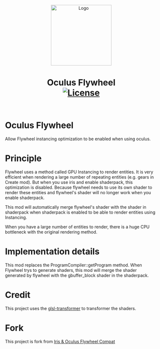 <p align="center"><img src="https://i.imgur.com/Pt8G6kF.png" alt="Logo" width="200"></p>
<h1 align="center">Oculus Flywheel<br>
  <a href="https://github.com/At87668/Oculus-Flywheel/blob/Oculus-1.16.5/LICENSE"><img src="https://img.shields.io/github/license/At87668/Oculus-Flywheel" alt="License"></a>
    <br><br>
</h1>

# Oculus Flywheel
Allow Flywheel instancing optimization to be enabled when using oculus.

# Principle
Flywheel uses a method called GPU Instancing to render entities. It is very efficient when rendering a large number of repeating entities (e.g. gears in Create mod). But when you use iris and enable shaderpack, this optimization is disabled. Because flywheel needs to use its own shader to render these entities and flywheel's shader will no longer work when you enable shaderpack.

This mod will automatically merge flywheel's shader with the shader in shaderpack when shaderpack is enabled to be able to render entities using Instancing.

When you have a large number of entities to render, there is a huge CPU bottleneck with the original rendering method.

# Implementation details

This mod replaces the ProgramCompiler::getProgram method. When Flywheel trys to generate shaders, this mod will merge the shader generated by flywheel with the gbuffer_block shader in the shaderpack.

# Credit
This project uses the [glsl-transformer](https://github.com/IrisShaders/glsl-transformer) to transformer the shaders.

# Fork
This project is fork from [Iris & Oculus Flywheel Compat](https://github.com/leon-o/iris-flw-compat/)
